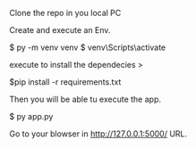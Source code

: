 

Clone the repo in you local PC

Create and execute an Env. 

$ py -m venv venv
$ venv\Scripts\activate

execute to install the dependecies > 

$pip install -r requirements.txt

Then you will be able tu execute the app. 

$ py app.py

Go to your blowser in http://127.0.0.1:5000/ URL. 